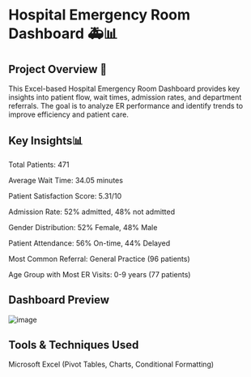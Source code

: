 # Hospital Emergency Room Dashboard 🚑📊

## Project Overview 📌

This Excel-based Hospital Emergency Room Dashboard provides key insights into patient flow, wait times, admission rates, and department referrals. The goal is to analyze ER performance and identify trends to improve efficiency and patient care.

## Key Insights📊

Total Patients: 471

Average Wait Time: 34.05 minutes

Patient Satisfaction Score: 5.31/10

Admission Rate: 52% admitted, 48% not admitted

Gender Distribution: 52% Female, 48% Male

Patient Attendance: 56% On-time, 44% Delayed

Most Common Referral: General Practice (96 patients)

Age Group with Most ER Visits: 0-9 years (77 patients)

## Dashboard Preview
![image](https://github.com/user-attachments/assets/4d526f2e-c93b-4796-a66f-91455b8135b3) 

## Tools & Techniques Used

 Microsoft Excel (Pivot Tables, Charts, Conditional Formatting)
